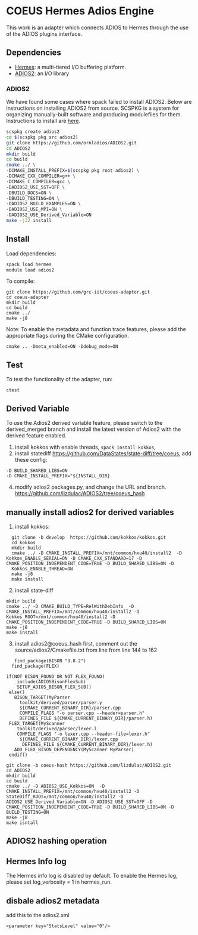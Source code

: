 # COEUS Hermes Adios Engine

This work is an adapter which connects ADIOS to Hermes through the use
of the ADIOS plugins interface.

## Dependencies

* [Hermes](https://github.com/HDFGroup/hermes): a multi-tiered I/O buffering platform.
* [ADIOS2](https://github.com/ornladios/ADIOS2): an I/O library

### ADIOS2

We have found some cases where spack failed to install ADIOS2. Below are
instructions on installing ADIOS2 from source. SCSPKG is a system for
organizing manually-built software and producing modulefiles for them.
Instructions to install are [here](https://grc.iit.edu/docs/hermes/building-hermes#optional-create-a-hermes-scspkg-repo).

```bash
scspkg create adios2
cd $(scspkg pkg src adios2)
git clone https://github.com/ornladios/ADIOS2.git
cd ADIOS2
mkdir build
cd build
cmake ../ \
-DCMAKE_INSTALL_PREFIX=$(scspkg pkg root adios2) \
-DCMAKE_CXX_COMPILER=g++ \
-DCMAKE_C_COMPILER=gcc \
-DADIOS2_USE_SST=OFF \
-DBUILD_DOCS=ON \
-DBUILD_TESTING=ON \
-DADIOS2_BUILD_EXAMPLES=ON \
-DADIOS2_USE_MPI=ON \
-DADIOS2_USE_Derived_Variable=ON
make -j32 install
```

## Install

Load dependencies:
```bash
spack load hermes
module load adios2
```

To compile:
```
git clone https://github.com/grc-iit/coeus-adapter.git
cd coeus-adapter
mkdir build
cd build
cmake ../
make -j8
```

Note:
To enable the metadata and function trace features, please add the appropriate flags during the CMake configuration.
```
cmake .. -Dmeta_enabled=ON -Ddebug_mode=ON
```
## Test

To test the functionality of the adapter, run:
```
ctest
```
## Derived Variable
To use the Adios2 derived variable feature, please switch to the derived_merged branch and install the latest version of Adios2 with the derived feature enabled.
1. install kokkos with enable threads, ```spack install kokkos```,
2.  install statediff https://github.com/DataStates/state-diff/tree/coeus,   add these config:
   ```
-D BUILD_SHARED_LIBS=ON
-D CMAKE_INSTALL_PREFIX="${INSTALL_DIR}
```
4.  modify adios2 packages.py, and change the URL and branch. https://github.com/lizdulac/ADIOS2/tree/coeus_hash



## manually install adios2 for derived variables

1. install kokkos:
```
  git clone -b develop  https://github.com/kokkos/kokkos.git
  cd kokkos
  mkdir build
  cmake ../ -D CMAKE_INSTALL_PREFIX=/mnt/common/hxu40/install2  -D Kokkos_ENABLE_SERIAL=ON -D CMAKE_CXX_STANDARD=17 -D CMAKE_POSITION_INDEPENDENT_CODE=TRUE -D BUILD_SHARED_LIBS=ON -D 
  Kokkos_ENABLE_THREAD=ON
  make -j8
  make install

```


2. install state-diff
  ```
 mkdir build
  cmake ../ -D CMAKE_BUILD_TYPE=RelWithDebInfo  -D CMAKE_INSTALL_PREFIX=/mnt/common/hxu40/install2 -D Kokkos_ROOT=/mnt/common/hxu40/install2 -D CMAKE_POSITION_INDEPENDENT_CODE=TRUE -D BUILD_SHARED_LIBS=ON
  make -j8
  make install
  ```



3. install adios2@coeus_hash
   first, comment out the source/adios2/Cmakefile.txt from line from line 144 to 162
```
   find_package(BISON "3.8.2")
  find_package(FLEX)

if(NOT BISON_FOUND OR NOT FLEX_FOUND)
    include(ADIOSBisonFlexSub)
    SETUP_ADIOS_BISON_FLEX_SUB()
 else()
   BISON_TARGET(MyParser
     toolkit/derived/parser/parser.y
     ${CMAKE_CURRENT_BINARY_DIR}/parser.cpp
     COMPILE_FLAGS "-o parser.cpp --header=parser.h"
     DEFINES_FILE ${CMAKE_CURRENT_BINARY_DIR}/parser.h)
 FLEX_TARGET(MyScanner
    toolkit/derived/parser/lexer.l
    COMPILE_FLAGS "-o lexer.cpp --header-file=lexer.h" 
     ${CMAKE_CURRENT_BINARY_DIR}/lexer.cpp
      DEFINES_FILE ${CMAKE_CURRENT_BINARY_DIR}/lexer.h)
   ADD_FLEX_BISON_DEPENDENCY(MyScanner MyParser)
 endif()
``` 

```
git clone -b coeus-hash https://github.com/lizdulac/ADIOS2.git
cd ADIOS2
mkdir build
cd build
cmake ../ -D ADIOS2_USE_Kokkos=ON  -D CMAKE_INSTALL_PREFIX=/mnt/common/hxu40/install2 -D StateDiff_ROOT=/mnt/common/hxu40/install2 -D ADIOS2_USE_Derived_Variable=ON -D ADIOS2_USE_SST=OFF -D CMAKE_POSITION_INDEPENDENT_CODE=TRUE -D BUILD_SHARED_LIBS=ON -D BUILD_TESTING=ON
make -j8
make isntall
 ```

## ADIOS2 hashing operation


## Hermes Info log
The Hermes info log is disabled by default. To enable the Hermes log, please set log_verbosity = 1 in hermes_run.

## disbale adios2 metadata
add this to the adios2.xml
```
<parameter key="StatsLevel" value="0"/>
```